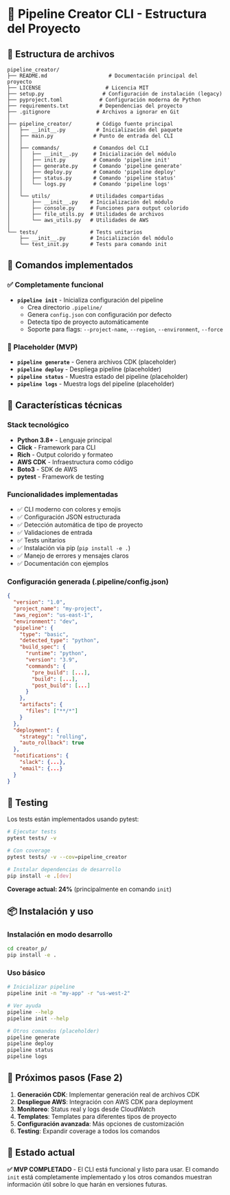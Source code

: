 # 🚀 Pipeline Creator CLI - Estructura del Proyecto

## 📁 Estructura de archivos

```
pipeline_creator/
├── README.md                    # Documentación principal del proyecto
├── LICENSE                     # Licencia MIT
├── setup.py                   # Configuración de instalación (legacy)
├── pyproject.toml            # Configuración moderna de Python
├── requirements.txt          # Dependencias del proyecto
├── .gitignore               # Archivos a ignorar en Git
│
├── pipeline_creator/        # Código fuente principal
│   ├── __init__.py          # Inicialización del paquete
│   ├── main.py             # Punto de entrada del CLI
│   │
│   ├── commands/           # Comandos del CLI
│   │   ├── __init__.py     # Inicialización del módulo
│   │   ├── init.py         # Comando 'pipeline init'
│   │   ├── generate.py     # Comando 'pipeline generate'
│   │   ├── deploy.py       # Comando 'pipeline deploy'
│   │   ├── status.py       # Comando 'pipeline status'
│   │   └── logs.py         # Comando 'pipeline logs'
│   │
│   └── utils/             # Utilidades compartidas
│       ├── __init__.py    # Inicialización del módulo
│       ├── console.py     # Funciones para output colorido
│       ├── file_utils.py  # Utilidades de archivos
│       └── aws_utils.py   # Utilidades de AWS
│
└── tests/                 # Tests unitarios
    ├── __init__.py        # Inicialización del módulo
    └── test_init.py       # Tests para comando init
```

## 🎯 Comandos implementados

### ✅ Completamente funcional
- **`pipeline init`** - Inicializa configuración del pipeline
  - Crea directorio `.pipeline/`
  - Genera `config.json` con configuración por defecto
  - Detecta tipo de proyecto automáticamente
  - Soporte para flags: `--project-name`, `--region`, `--environment`, `--force`

### 🚧 Placeholder (MVP)
- **`pipeline generate`** - Genera archivos CDK (placeholder)
- **`pipeline deploy`** - Despliega pipeline (placeholder)  
- **`pipeline status`** - Muestra estado del pipeline (placeholder)
- **`pipeline logs`** - Muestra logs del pipeline (placeholder)

## 🔧 Características técnicas

### Stack tecnológico
- **Python 3.8+** - Lenguaje principal
- **Click** - Framework para CLI
- **Rich** - Output colorido y formateo
- **AWS CDK** - Infraestructura como código
- **Boto3** - SDK de AWS
- **pytest** - Framework de testing

### Funcionalidades implementadas
- ✅ CLI moderno con colores y emojis
- ✅ Configuración JSON estructurada
- ✅ Detección automática de tipo de proyecto
- ✅ Validaciones de entrada
- ✅ Tests unitarios
- ✅ Instalación via pip (`pip install -e .`)
- ✅ Manejo de errores y mensajes claros
- ✅ Documentación con ejemplos

### Configuración generada (.pipeline/config.json)
```json
{
  "version": "1.0",
  "project_name": "my-project",
  "aws_region": "us-east-1", 
  "environment": "dev",
  "pipeline": {
    "type": "basic",
    "detected_type": "python",
    "build_spec": {
      "runtime": "python",
      "version": "3.9",
      "commands": {
        "pre_build": [...],
        "build": [...],
        "post_build": [...]
      }
    },
    "artifacts": {
      "files": ["**/*"]
    }
  },
  "deployment": {
    "strategy": "rolling",
    "auto_rollback": true
  },
  "notifications": {
    "slack": {...},
    "email": {...}
  }
}
```

## 🧪 Testing

Los tests están implementados usando pytest:

```bash
# Ejecutar tests
pytest tests/ -v

# Con coverage
pytest tests/ -v --cov=pipeline_creator

# Instalar dependencias de desarrollo
pip install -e .[dev]
```

**Coverage actual: 24%** (principalmente en comando `init`)

## 📦 Instalación y uso

### Instalación en modo desarrollo
```bash
cd creator_p/
pip install -e .
```

### Uso básico
```bash
# Inicializar pipeline
pipeline init -n "my-app" -r "us-west-2"

# Ver ayuda
pipeline --help
pipeline init --help

# Otros comandos (placeholder)
pipeline generate
pipeline deploy  
pipeline status
pipeline logs
```

## 🔄 Próximos pasos (Fase 2)

1. **Generación CDK**: Implementar generación real de archivos CDK
2. **Despliegue AWS**: Integración con AWS CDK para deployment
3. **Monitoreo**: Status real y logs desde CloudWatch
4. **Templates**: Templates para diferentes tipos de proyecto
5. **Configuración avanzada**: Más opciones de customización
6. **Testing**: Expandir coverage a todos los comandos

## 🎉 Estado actual

**✅ MVP COMPLETADO** - El CLI está funcional y listo para usar. El comando `init` está completamente implementado y los otros comandos muestran información útil sobre lo que harán en versiones futuras.